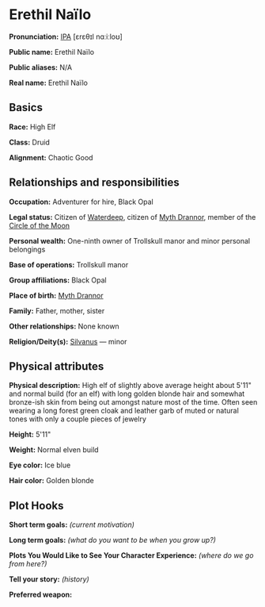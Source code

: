 # Erethil Naïlo

**Pronunciation:** [IPA][ipa] [ɛrɛθɪl nɑːiːloʊ] 

**Public name:** Erethil Naïlo

**Public aliases:** N/A

**Real name:** Erethil Naïlo

## Basics

**Race:** High Elf

**Class:** Druid

**Alignment:** Chaotic Good

## Relationships and responsibilities

**Occupation:** Adventurer for hire, Black Opal

**Legal status:** Citizen of [Waterdeep][waterdeep], citizen of [Myth Drannor][myth-drannor], member of the [Circle of the Moon][circle-of-the-moon]

**Personal wealth:** One-ninth owner of Trollskull manor and minor personal belongings

**Base of operations:** Trollskull manor

**Group affiliations:** Black Opal
 
**Place of birth:** [Myth Drannor][myth-drannor]

**Family:** Father, mother, sister

**Other relationships:** None known

**Religion/Deity(s):** [Silvanus][silvanus] &mdash; minor

## Physical attributes
 
**Physical description:** High elf of slightly above average height about 5'11" and normal build (for an elf) with long golden blonde hair and somewhat bronze-ish skin from being out amongst nature most of the time. Often seen wearing a long forest green cloak and leather garb of muted or natural tones with only a couple pieces of jewelry

**Height:** 5'11"

**Weight:** Normal elven build

**Eye color:** Ice blue

**Hair color:** Golden blonde

## Plot Hooks
 
**Short term goals:** *(current motivation)*

**Long term goals:** *(what do you want to be when you grow up?)*

**Plots You Would Like to See Your Character Experience:** *(where do we go from here?)*
 
**Tell your story:** *(history)*

**Preferred weapon:**

[circle-of-the-moon]: https://forgottenrealms.fandom.com/wiki/Druid#Circle_of_the_Moon
[ipa]: https://en.wikipedia.org/wiki/Help:IPA/English
[myth-drannor]: https://forgottenrealms.fandom.com/wiki/Myth_Drannor
[silvanus]: https://forgottenrealms.fandom.com/wiki/Silvanus
[waterdeep]: https://forgottenrealms.fandom.com/wiki/Waterdeep
